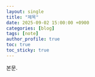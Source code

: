 ```yaml
---
layout: single
title: "제목"
date: 2025-09-02 15:00:00 +0900
categories: [blog]
tags: [note]
author_profile: true
toc: true
toc_sticky: true
---
```

본문.
